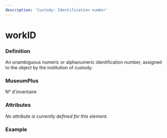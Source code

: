 ```yaml
---
description: 'Custody: Identification number'
---
```


# workID

### Definition

An unambiguous numeric or alphanumeric identification number, assigned to the object by the institution of custody.

### MuseumPlus

N° d'inventaire

### Attributes

_No attribute is currently defined for this element._

### Example

```markup

```



